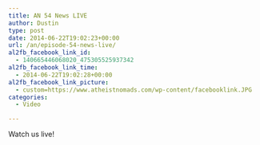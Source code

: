 ```yaml
---
title: AN 54 News LIVE
author: Dustin
type: post
date: 2014-06-22T19:02:23+00:00
url: /an/episode-54-news-live/
al2fb_facebook_link_id:
  - 140665446068020_475305525937342
al2fb_facebook_link_time:
  - 2014-06-22T19:02:28+00:00
al2fb_facebook_link_picture:
  - custom=https://www.atheistnomads.com/wp-content/facebooklink.JPG
categories:
  - Video

---
```

Watch us live! 

<div class="embed-container">
</div>